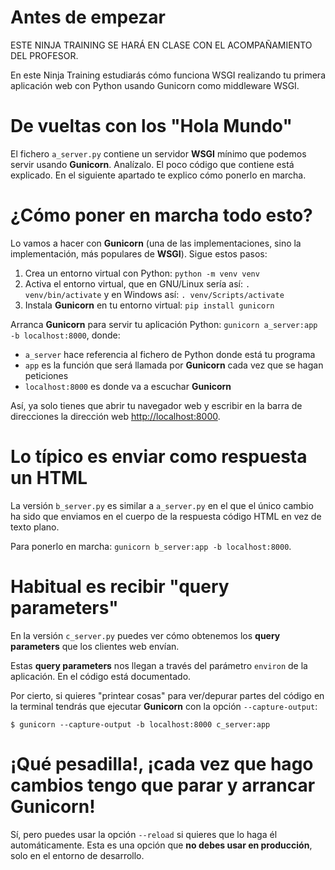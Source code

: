 # Antes de empezar
ESTE NINJA TRAINING SE HARÁ EN CLASE CON EL ACOMPAÑAMIENTO DEL PROFESOR.

En este Ninja Training estudiarás cómo funciona WSGI realizando tu primera aplicación web con Python usando Gunicorn como middleware WSGI.

# De vueltas con los "Hola Mundo"
El fichero `a_server.py` contiene un servidor **WSGI** mínimo que podemos servir usando **Gunicorn**. Analízalo. El poco código que contiene está explicado. En el siguiente apartado te explico cómo ponerlo en marcha.

# ¿Cómo poner en marcha todo esto?
Lo vamos a hacer con **Gunicorn** (una de las implementaciones, sino la implementación, más populares de **WSGI**). Sigue estos pasos:

1. Crea un entorno virtual con Python: `python -m venv venv`
2. Activa el entorno virtual, que en GNU/Linux sería así: `. venv/bin/activate` y en Windows así: `. venv/Scripts/activate`
3. Instala **Gunicorn** en tu entorno virtual: `pip install gunicorn`

Arranca **Gunicorn** para servir tu aplicación Python: `gunicorn a_server:app -b localhost:8000`, donde:

- `a_server` hace referencia al fichero de Python donde está tu programa
- `app` es la función que será llamada por **Gunicorn** cada vez que se hagan peticiones
- `localhost:8000` es donde va a escuchar **Gunicorn**

Así, ya solo tienes que abrir tu navegador web y escribir en la barra de direcciones la dirección web [http://localhost:8000](http://localhost:8000).

# Lo típico es enviar como respuesta un HTML
La versión `b_server.py` es similar a `a_server.py` en el que el único cambio ha sido que enviamos en el cuerpo de la respuesta código HTML en vez de texto plano.

Para ponerlo en marcha: `gunicorn b_server:app -b localhost:8000`.

# Habitual es recibir "query parameters"
En la versión `c_server.py` puedes ver cómo obtenemos los **query parameters** que los clientes web envían.

Estas **query parameters** nos llegan a través del parámetro `environ` de la aplicación. En el código está documentado.

Por cierto, si quieres "printear cosas" para ver/depurar partes del código en la terminal tendrás que ejecutar **Gunicorn** con la opción `--capture-output`:

``` shell
$ gunicorn --capture-output -b localhost:8000 c_server:app
```

# ¡Qué pesadilla!, ¡cada vez que hago cambios tengo que parar y arrancar Gunicorn!
Sí, pero puedes usar la opción `--reload` si quieres que lo haga él automáticamente. Esta es una opción que **no debes usar en producción**, solo en el entorno de desarrollo.
